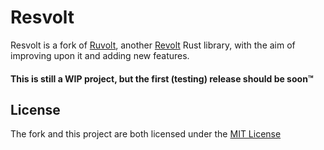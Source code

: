# Resvolt

Resvolt is a fork of [Ruvolt](https://github.com/Arthur-Damasceno/ruvolt), another [Revolt](https://revolt.chat) Rust library, with the aim of improving upon it and adding new features.

#### This is still a WIP project, but the first (testing) release should be soon™

## License

The fork and this project are both licensed under the [MIT License](https://mit-license.org/)
